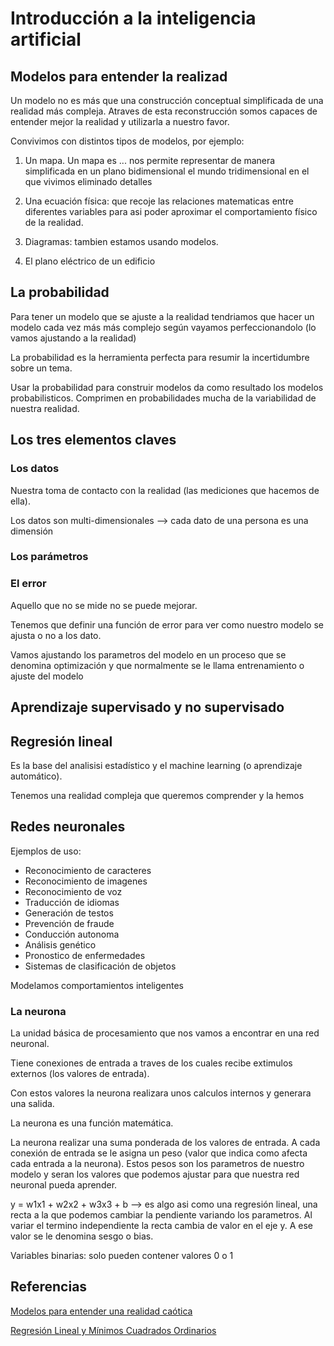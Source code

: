 # Introducción a la inteligencia artificial

## Modelos para entender la realizad

Un modelo no es más que una construcción conceptual simplificada de una realidad más compleja.
Atraves de esta reconstrucción somos capaces de entender mejor la realidad y utilizarla a nuestro favor.

Convivimos con distintos tipos de modelos, por ejemplo:

1) Un mapa. Un mapa es ... nos permite representar de manera simplificada en un plano bidimensional el mundo tridimensional en el que vivimos eliminado detalles 

2) Una ecuación física: que recoje las relaciones matematicas entre diferentes variables para asi poder aproximar el comportamiento físico de la realidad.

3) Diagramas: tambien estamos usando modelos.

4) El plano eléctrico de un edificio

## La probabilidad

Para tener un modelo que se ajuste a la realidad tendriamos que hacer un modelo cada vez más más complejo según vayamos perfeccionandolo (lo vamos ajustando a la realidad)


La probabilidad es la herramienta perfecta para resumir la incertidumbre sobre un tema.

Usar la probabilidad para construir modelos da como resultado los modelos probabilisticos. Comprimen en probabilidades mucha de la variabilidad de nuestra realidad.

## Los tres elementos claves

### Los datos

Nuestra toma de contacto con la realidad (las mediciones que hacemos de ella).

Los datos son multi-dimensionales --> cada dato de una persona es una dimensión 

### Los parámetros


### El error

Aquello que no se mide no se puede mejorar.

Tenemos que definir una función de error para ver como nuestro modelo se ajusta o no a los dato.

Vamos ajustando los parametros del modelo en un proceso que se denomina optimización y que normalmente se le llama entrenamiento o ajuste del modelo 


## Aprendizaje supervisado y no supervisado


## Regresión lineal

Es la base del analisisi estadístico y el machine learning (o aprendizaje automático).

Tenemos una realidad compleja que queremos comprender y la hemos 

## Redes neuronales
Ejemplos de uso:
* Reconocimiento de caracteres
* Reconocimiento de imagenes
* Reconocimiento de voz
* Traducción de idiomas
* Generación de testos
* Prevención de fraude
* Conducción autonoma
* Análisis genético
* Pronostico de enfermedades
* Sistemas de clasificación de objetos

Modelamos comportamientos inteligentes

### La neurona

La unidad básica de procesamiento que nos vamos a encontrar en una red neuronal.

Tiene conexiones de entrada a traves de los cuales recibe extimulos externos (los valores de entrada).

Con estos valores la neurona realizara unos calculos internos y generara una salida.

La neurona es una función matemática.

La neurona realizar una suma ponderada de los valores de entrada. A cada conexión de entrada se le asigna un peso (valor que indica como afecta cada entrada a la neurona). Estos pesos son los parametros de nuestro modelo y seran los valores que podemos ajustar para que nuestra red neuronal pueda aprender.

y = w1x1 + w2x2 + w3x3 + b --> es algo asi como una regresión lineal, una recta a la que podemos cambiar la pendiente variando los parametros. Al variar el termino independiente la recta cambia de valor en el eje y. A ese valor se le denomina sesgo o bias.

Variables binarias: solo pueden contener valores 0 o 1























## Referencias

 [Modelos para entender una realidad caótica](https://www.youtube.com/watch?v=Sb8XVheowVQ)
 
 [Regresión Lineal y Mínimos Cuadrados Ordinarios](https://www.youtube.com/watch?v=k964_uNn3l0)
















